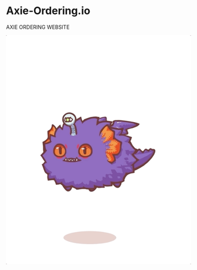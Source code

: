# Axie-Ordering.io
AXIE ORDERING WEBSITE

<img src="qjrE4uukrJy6z46uddHTGqyjFyn5d5DzoDdHd3n9qydz9rJpxQuuRdRSqA3PXsi3qG56Ja71KyvGgeP6QdFY5krPuR9TGB9ShAN8fDq8wvKLJ8MZYprsGBRw.gif" alt="AXIE GIF">
